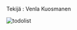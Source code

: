 Tekijä : Venla Kuosmanen

![todolist](https://user-images.githubusercontent.com/72703581/137901743-53a2085d-8d63-428f-b034-8bd98efc3bc9.png)
